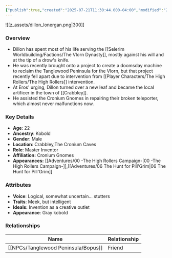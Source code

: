 ```yaml
---
{"publish":true,"created":"2025-07-21T11:30:44.000-04:00","modified":"2025-09-15T09:45:49.097-04:00","published":"2025-09-15T09:45:49.097-04:00","cssclasses":"","Age":"22","Ancestry":"Kobold","Gender":"Male","Location":["Crabbley","The Cronium Caves"],"Role":["Master Inventor"],"Affiliation":["Cronium Gnomes"],"Appearances":["[[00 -The High Rollers Campaign-]]","[[06 The Hunt for Pill'Grim]]"]}
---
```



![[z_assets/dillon_lonergan.png|300]]

### Overview
- Dillon has spent most of his life serving the [[Selerim Worldbuilding/Factions/The Vlorn Dynasty]], mostly against his will and at the tip of a drow's knife. 
- He was recently brought onto a project to create a doomsday machine to reclaim the Tanglewood Peninsula for the Vlorn, but that project recently fell apart due to intervention from [[Player Characters/The High Rollers/The High Rollers]] intervention. 
- At Eros' urging, Dillon turned over a new leaf and became the local artificer in the town of [[Crabbley]].
- He assisted the Cronium Gnomes in repairing their broken teleporter, which almost never malfunctions now.

### Key Details
- **Age**: 22
- **Ancestry**: Kobold
- **Gender**: Male
- **Location**: Crabbley,The Cronium Caves
- **Role**: Master Inventor
- **Affiliation:** Cronium Gnomes
- **Appearances:** [[Adventures/00 -The High Rollers Campaign-\|00 -The High Rollers Campaign-]],[[Adventures/06 The Hunt for Pill'Grim\|06 The Hunt for Pill'Grim]]

### Attributes
- **Voice**: Logical, somewhat uncertain... stutters
- **Traits**: Meek, but intelligent
- **Ideals:** Invention as a creative outlet
- **Appearance**: Gray kobold

### Relationships

| Name      | Relationship |
| --------- | ------------ |
| [[NPCs/Tanglewood Peninsula/Bopus]] | Friend       |
